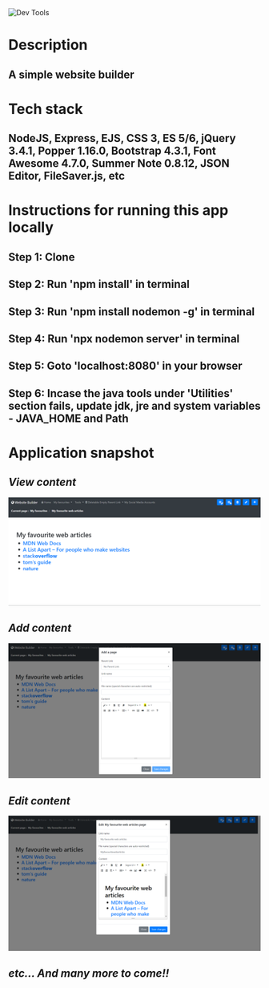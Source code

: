 <img src="https://www.freepngimg.com/thumb/gold/66313-red-tech-gear-gold-icon-free-download-png-hd.png" width="200" title="Dev Tools" alt="Dev Tools" />  

# **Description**

## A simple website builder

# **Tech stack**

## NodeJS, Express, EJS, CSS 3, ES 5/6, jQuery 3.4.1, Popper 1.16.0, Bootstrap 4.3.1, Font Awesome 4.7.0, Summer Note 0.8.12, JSON Editor, FileSaver.js, etc

# **Instructions for running this app locally**

## Step 1: Clone

## Step 2: Run 'npm install' in terminal

## Step 3: Run 'npm install nodemon -g' in terminal

## Step 4: Run 'npx nodemon server' in terminal

## Step 5: Goto 'localhost:8080' in your browser

## Step 6: Incase the java tools under 'Utilities' section fails, update jdk, jre and system variables - JAVA_HOME and Path

# **Application snapshot**

## ***View content***

![picture](images/viewContent.PNG)

## ***Add content***

![picture](images/addContent.PNG)

## ***Edit content***

![picture](images/editContent.PNG)

## ***etc... And many more to come!!***
